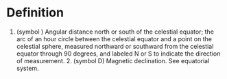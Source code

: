 # Definition

1.  (symbol ) Angular distance north or south of the celestial equator;
    the arc of an hour circle between the celestial equator and a point
    on the celestial sphere, measured northward or southward from the
    celestial equator through 90 degrees, and labeled N or S to indicate
    the direction of measurement. 2. (symbol D) Magnetic declination.
    See equatorial system.

